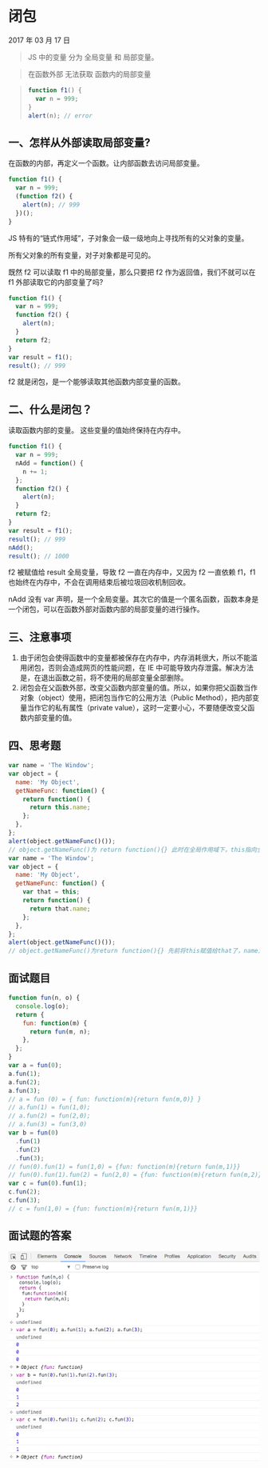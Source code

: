 # 闭包

2017 年 03 月 17 日

> JS 中的变量 分为 全局变量 和 局部变量。

> 在函数外部 无法获取 函数内的局部变量

> ```javascript
> function f1() {
>   var n = 999;
> }
> alert(n); // error
> ```

## 一、怎样从外部读取局部变量?

在函数的内部，再定义一个函数。让内部函数去访问局部变量。

```javascript
function f1() {
  var n = 999;
  (function f2() {
    alert(n); // 999
  })();
}
```

JS 特有的“链式作用域”，子对象会一级一级地向上寻找所有的父对象的变量。

所有父对象的所有变量，对子对象都是可见的。

既然 f2 可以读取 f1 中的局部变量，那么只要把 f2 作为返回值，我们不就可以在 f1 外部读取它的内部变量了吗?

```javascript
function f1() {
  var n = 999;
  function f2() {
    alert(n);
  }
  return f2;
}
var result = f1();
result(); // 999
```

f2 就是闭包，是一个能够读取其他函数内部变量的函数。

## 二、什么是闭包？

读取函数内部的变量。
这些变量的值始终保持在内存中。

```javascript
function f1() {
  var n = 999;
  nAdd = function() {
    n += 1;
  };
  function f2() {
    alert(n);
  }
  return f2;
}
var result = f1();
result(); // 999
nAdd();
result(); // 1000
```

f2 被赋值给 result 全局变量，导致 f2 一直在内存中，又因为 f2 一直依赖 f1，f1 也始终在内存中，不会在调用结束后被垃圾回收机制回收。

nAdd 没有 var 声明，是一个全局变量。其次它的值是一个匿名函数，函数本身是一个闭包，可以在函数外部对函数内部的局部变量的进行操作。

## 三、注意事项

1. 由于闭包会使得函数中的变量都被保存在内存中，内存消耗很大，所以不能滥用闭包，否则会造成网页的性能问题，在 IE 中可能导致内存泄露。解决方法是，在退出函数之前，将不使用的局部变量全部删除。
2. 闭包会在父函数外部，改变父函数内部变量的值。所以，如果你把父函数当作对象（object）使用，把闭包当作它的公用方法（Public Method），把内部变量当作它的私有属性（private value），这时一定要小心，不要随便改变父函数内部变量的值。

## 四、思考题

```javascript
var name = 'The Window';
var object = {
  name: 'My Object',
  getNameFunc: function() {
    return function() {
      return this.name;
    };
  },
};
alert(object.getNameFunc()());
// object.getNameFunc()为 return function(){} 此时在全局作用域下，this指向全局，name为“the window”
var name = 'The Window';
var object = {
  name: 'My Object',
  getNameFunc: function() {
    var that = this;
    return function() {
      return that.name;
    };
  },
};
alert(object.getNameFunc()());
// object.getNameFunc()为return function(){} 先前将this赋值给that了，name为“My Object”
```

## 面试题目

```javascript
function fun(n, o) {
  console.log(o);
  return {
    fun: function(m) {
      return fun(m, n);
    },
  };
}
var a = fun(0);
a.fun(1);
a.fun(2);
a.fun(3);
// a = fun (0) = { fun: function(m){return fun(m,0)} }
// a.fun(1) = fun(1,0);
// a.fun(2) = fun(2,0);
// a.fun(3) = fun(3,0)
var b = fun(0)
  .fun(1)
  .fun(2)
  .fun(3);
// fun(0).fun(1) = fun(1,0) = {fun: function(m){return fun(m,1)}}
// fun(0).fun(1).fun(2) = fun(2,0) = {fun: function(m){return fun(m,2)}}
var c = fun(0).fun(1);
c.fun(2);
c.fun(3);
// c = fun(1,0) = {fun: function(m){return fun(m,1)}}
```

## 面试题的答案

![answer](./_media/closure.jpg)